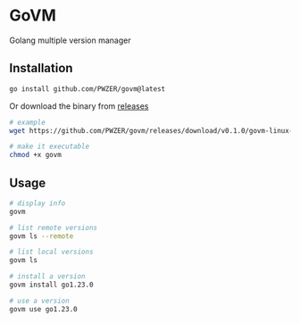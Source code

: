# GoVM

Golang multiple version manager

## Installation

```bash
go install github.com/PWZER/govm@latest
```

Or download the binary from [releases](https://github.com/PWZER/govm/releases/latest)

```bash
# example
wget https://github.com/PWZER/govm/releases/download/v0.1.0/govm-linux-amd64 -O govm

# make it executable
chmod +x govm
```

## Usage

```bash
# display info
govm

# list remote versions
govm ls --remote

# list local versions
govm ls

# install a version
govm install go1.23.0

# use a version
govm use go1.23.0
```
